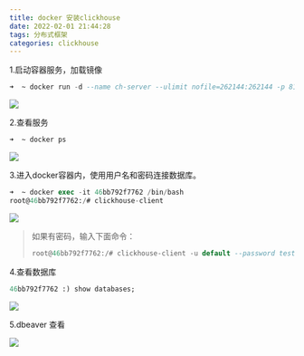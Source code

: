 ```yaml
---
title: docker 安装clickhouse
date: 2022-02-01 21:44:28
tags: 分布式框架
categories: clickhouse
---
```


1.启动容器服务，加载镜像

```sql
➜  ~ docker run -d --name ch-server --ulimit nofile=262144:262144 -p 8123:8123 -p 9000:9000 -p 9009:9009 yandex/clickhouse-server
```

![](https://tva1.sinaimg.cn/large/008i3skNly1gyycj48p14j31py0g4tcd.jpg)

2.查看服务

```sql
➜  ~ docker ps
```

![](https://tva1.sinaimg.cn/large/008i3skNly1gyycjh5146j31yy05075c.jpg)

3.进入docker容器内，使用用户名和密码连接数据库。

```sql
➜  ~ docker exec -it 46bb792f7762 /bin/bash
root@46bb792f7762:/# clickhouse-client
```

![](https://tva1.sinaimg.cn/large/008i3skNly1gyycl6slqwj30w008qjsx.jpg)

>如果有密码，输入下面命令：
>
>```sql
>root@46bb792f7762:/# clickhouse-client -u default --password test
>```

4.查看数据库

```sql
46bb792f7762 :) show databases;
```

![](https://tva1.sinaimg.cn/large/008i3skNly1gyydfocs7yj30r00fyq3t.jpg)

5.dbeaver 查看

![](https://tva1.sinaimg.cn/large/008i3skNly1gyydcukk8nj318m0u0q6x.jpg)
